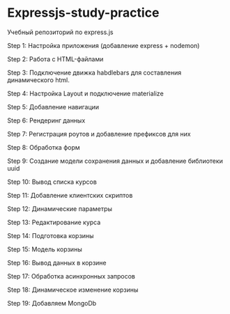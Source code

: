 # Expressjs-study-practice

Учебный репозиторий по express.js

Step 1: Настройка приложения (добавление express + nodemon)

Step 2: Работа с HTML-файлами

Step 3: Подключение движка habdlebars для составления динамического html. 

Step 4: Настройка Layout и подключение materialize

Step 5: Добавление навигации

Step 6: Рендеринг данных

Step 7: Регистрация роутов и добавление префиксов для них

Step 8: Обработка форм

Step 9: Создание модели сохранения данных и добавление библиотеки uuid

Step 10: Вывод списка курсов

Step 11: Добавление клиентских скриптов

Step 12: Динамические параметры

Step 13: Редактирование курса

Step 14: Подготовка корзины 

Step 15: Модель корзины 

Step 16: Вывод данных в корзине

Step 17: Обработка асинхронных запросов

Step 18: Динамическое изменение корзины

Step 19: Добавляем MongoDb

